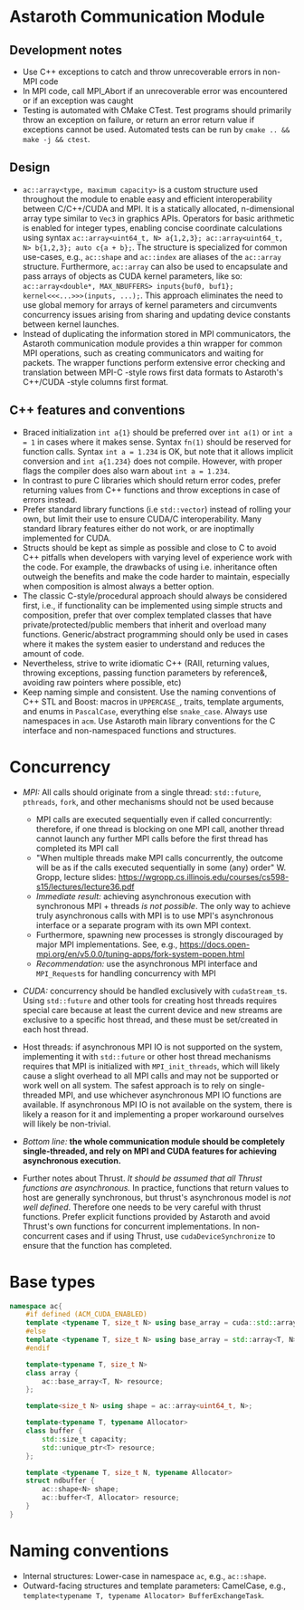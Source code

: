 # Astaroth Communication Module

## Development notes
- Use C++ exceptions to catch and throw unrecoverable errors in non-MPI code
- In MPI code, call MPI_Abort if an unrecoverable error was encountered or if an exception was caught
- Testing is automated with CMake CTest. Test programs should primarily throw an exception on failure, or return an error return value if exceptions cannot be used. Automated tests can be run by `cmake .. && make -j && ctest`.

## Design
- `ac::array<type, maximum capacity>` is a custom structure used throughout the module to enable easy and efficient interoperability between C/C++/CUDA and MPI. It is a statically allocated, n-dimensional array type similar to `Vec3` in graphics APIs. Operators for basic arithmetic is enabled for integer types, enabling concise coordinate calculations using syntax `ac::array<uint64_t, N> a{1,2,3}; ac::array<uint64_t, N> b{1,2,3}; auto c{a + b};`. The structure is specialized for common use-cases, e.g., `ac::shape` and `ac::index` are aliases of the `ac::array` structure. Furthermore, `ac::array` can also be used to encapsulate and pass arrays of objects as CUDA kernel parameters, like so: `ac::array<double*, MAX_NBUFFERS> inputs{buf0, buf1}; kernel<<<...>>>(inputs, ...);`. This approach eliminates the need to use global memory for arrays of kernel parameters and circumvents concurrency issues arising from sharing and updating device constants between kernel launches.
- Instead of duplicating the information stored in MPI communicators, the Astaroth communication module provides a thin wrapper for common MPI operations, such as creating communicators and waiting for packets. The wrapper functions perform extensive error checking and translation between MPI-C -style rows first data formats to Astaroth's C++/CUDA -style columns first format.

## C++ features and conventions

- Braced initialization `int a{1}` should be preferred over `int a(1)` or `int a = 1` in cases where it makes sense. Syntax `fn(1)` should be reserved for function calls. Syntax `int a = 1.234` is OK, but note that it allows implicit conversion and `int a{1.234}` does not compile. However, with proper flags the compiler does also warn about `int a = 1.234`.
- In contrast to pure C libraries which should return error codes, prefer returning values from C++ functions and throw exceptions in case of errors instead.
- Prefer standard library functions (i.e `std::vector`) instead of rolling your own, but limit their use to ensure CUDA/C interoperability. Many standard library features either do not work, or are inoptimally implemented for CUDA.
- Structs should be kept as simple as possible and close to C to avoid C++ pitfalls when developers with varying level of experience work with the code. For example, the drawbacks of using i.e. inheritance often outweigh the benefits and make the code harder to maintain, especially when composition is almost always a better option.
- The classic C-style/procedural approach should always be considered first, i.e., if functionality can be implemented using simple structs and composition, prefer that over complex templated classes that have private/protected/public members that inherit and overload many functions. Generic/abstract programming should only be used in cases where it makes the system easier to understand and reduces the amount of code.
- Nevertheless, strive to write idiomatic C++ (RAII, returning values, throwing exceptions, passing function parameters by reference&, avoiding raw pointers where possible, etc)
- Keep naming simple and consistent. Use the naming conventions of C++ STL and Boost: macros in `UPPERCASE_`, traits, template arguments, and enums in `PascalCase`, everything else `snake_case`. Always use namespaces in `acm`. Use Astaroth main library conventions for the C interface and non-namespaced functions and structures.


# Concurrency

- *MPI:* All calls should originate from a single thread: `std::future`, `pthreads`, `fork`, and other mechanisms should not be used because
    - MPI calls are executed sequentially even if called concurrently: therefore, if one thread is blocking on one MPI call, another thread cannot launch any further MPI calls before the first thread has completed its MPI call
    - "When multiple threads make MPI calls concurrently, the outcome will be as if the calls executed sequentially in some (any) order" W. Gropp, lecture slides: https://wgropp.cs.illinois.edu/courses/cs598-s15/lectures/lecture36.pdf
    - *Immediate result:* achieving asynchronous execution with synchronous MPI + threads *is not possible*. The only way to achieve truly asynchronous calls with MPI is to use MPI's asynchronous interface or a separate program with its own MPI context.
    - Furthermore, spawning new processes is strongly discouraged by major MPI implementations. See, e.g., https://docs.open-mpi.org/en/v5.0.0/tuning-apps/fork-system-popen.html
    - *Recommendation:* use the asynchronous MPI interface and `MPI_Request`s for handling concurrency with MPI

- *CUDA:* concurrency should be handled exclusively with `cudaStream_t`s. Using `std::future` and other tools for creating host threads requires special care because at least the current device and new streams are exclusive to a specific host thread, and these must be set/created in each host thread.

- Host threads: if asynchronous MPI IO is not supported on the system, implementing it with `std::future` or other host thread mechanisms requires that MPI is initialized with `MPI_init_threads`, which will likely cause a slight overhead to all MPI calls and may not be supported or work well on all system. The safest approach is to rely on single-threaded MPI, and use whichever asynchronous MPI IO functions are available. If asynchronous MPI IO is not available on the system, there is likely a reason for it and implementing a proper workaround ourselves will likely be non-trivial.

- *Bottom line:* **the whole communication module should be completely single-threaded, and rely on MPI and CUDA features for achieving asynchronous execution.**

- Further notes about Thrust. *It should be assumed that all Thrust functions are asynchronous.* In practice, functions that return values to host are generally synchronous, but thrust's asynchronous model is *not well defined*. Therefore one needs to be very careful with thrust functions. Prefer explicit functions provided by Astaroth and avoid Thrust's own functions for concurrent implementations. In non-concurrent cases and if using Thrust, use `cudaDeviceSynchronize` to ensure that the function has completed.

# Base types

```C++
namespace ac{
    #if defined (ACM_CUDA_ENABLED)
    template <typename T, size_t N> using base_array = cuda::std::array<T, N>;
    #else
    template <typename T, size_t N> using base_array = std::array<T, N>;
    #endif

    template<typename T, size_t N>
    class array {
        ac::base_array<T, N> resource;
    };

    template<size_t N> using shape = ac::array<uint64_t, N>;

    template<typename T, typename Allocator>
    class buffer {
        std::size_t capacity;
        std::unique_ptr<T> resource;
    };

    template <typename T, size_t N, typename Allocator>
    struct ndbuffer {
        ac::shape<N> shape;
        ac::buffer<T, Allocator> resource;
    }
}
```


# Naming conventions
- Internal structures: Lower-case in namespace `ac`, e.g., `ac::shape`.
- Outward-facing structures and template parameters: CamelCase, e.g., `template<typename T, typename Allocator> BufferExchangeTask`.
